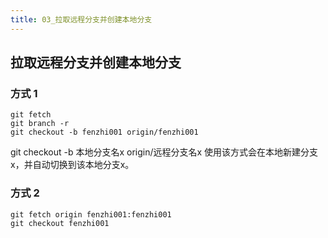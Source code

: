 ```yaml
---
title: 03_拉取远程分支并创建本地分支
---
```

## 拉取远程分支并创建本地分支

### 方式 1

```
git fetch
git branch -r
git checkout -b fenzhi001 origin/fenzhi001
```

git checkout -b 本地分支名x origin/远程分支名x
使用该方式会在本地新建分支x，并自动切换到该本地分支x。

### 方式 2

```
git fetch origin fenzhi001:fenzhi001
git checkout fenzhi001
```
